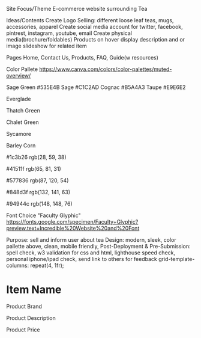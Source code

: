 Site Focus/Theme
E-commerce website surrounding Tea

Ideas/Contents
Create Logo
Selling: different loose leaf teas, mugs, accessories, apparel
Create social media account for twitter, facebook, pintrest, instagram, youtube, email
Create physical media(brochure/foldables)
Products on hover display description and or image slideshow for related item

Pages
Home, Contact Us, Products, FAQ, Guide(w resources)

Color Pallete
https://www.canva.com/colors/color-palettes/muted-overview/

Sage Green
#535E4B
Sage
#C1C2AD
Cognac
#B5A4A3
Taupe
#E9E6E2

Everglade

Thatch Green

Chalet Green

Sycamore

Barley Corn

#1c3b26
rgb(28, 59, 38)

#41511f
rgb(65, 81, 31)

#577836
rgb(87, 120, 54)

#848d3f
rgb(132, 141, 63)

#94944c
rgb(148, 148, 76)

Font Choice "Faculty Glyphic"
https://fonts.google.com/specimen/Faculty+Glyphic?preview.text=Incredible%20Website%20and%20Font

Purpose: sell and inform user about tea
Design: modern, sleek, color pallette above, clean, mobile friendly,
Post-Deployment & Pre-Submission: spell check, w3 validation for css and html, lighthouse speed check, personal iphone/ipad check, send link to others for feedback
grid-template-columns: repeat(4, 1fr);

<div class="productItem">
<div class="productOne">
<h1 class="productTitle">Item Name</h1>
<p class="productBrand">Product Brand</p>
<p class="productDescription">Product Description</p>
<p class="productPrice">Product Price</p>
<div class="productImage"></div>
</div>
